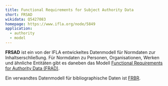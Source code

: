 ```yaml
---
title: Functional Requirements for Subject Authority Data
short: FRSAD
wikidata: Q5427083
homepage: https://www.ifla.org/node/5849
application:
  - authority
  - model
---
```


**FRSAD** ist ein von der IFLA entwickeltes Datenmodell für Normdaten zur
Inhaltserschließung. Für Normdaten zu Personen, Organisationen, Werken und
ähnliche Entitäten gibt es daneben das Modell [Functional Requirements for
Authority Data (FRAD)](frad).

Ein verwandtes Datenmodell für bibliographische Daten ist [FRBR](frbr).
